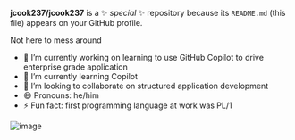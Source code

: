 **jcook237/jcook237** is a ✨ _special_ ✨ repository because its `README.md` (this file) appears on your GitHub profile.

Not here to mess around

- 🔭 I’m currently working on learning to use GitHub Copilot to drive enterprise grade application
- 🌱 I’m currently learning Copilot
- 👯 I’m looking to collaborate on structured application development
- 😄 Pronouns: he/him
- ⚡ Fun fact: first programming language at work was PL/1

![image](https://github.com/user-attachments/assets/bd31d1ac-60ee-426e-a578-87bf7f2db03a)
